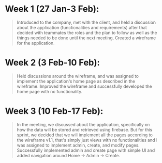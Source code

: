 # Week 1 (27 Jan-3 Feb):

> Introduced to the company, met with the client, and held a discussion about the application (functionalities and requirements) after that decided with teammates the roles and the plan to follow as well as the things needed to be done until the next meeting. Created a wireframe for the application.

# Week 2 (3 Feb-10 Feb):
> Held discussions around the wireframe, and was assigned to implement the application's home page as described in the wireframe. Improved the wireframe and successfully developed the home page with no functionality.

# Week 3 (10 Feb-17 Feb):
> In the meeting, we discussed about the application, specifically on how the data will be stored and retrieved using firebase. But for this sprint, we decided that we will implement all the pages according to the wireframe v1.1, that's simply just views with no functionalities and I was assigned to implement admin, create, and modify pages. Successfully implemented admin and create page with simple UI and added navigation around Home -> Admin -> Create.
